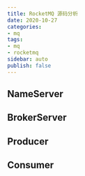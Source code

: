 ```yaml
---
title: RocketMQ 源码分析
date: 2020-10-27
categories:
- mq
tags:
- mq
- rocketmq
sidebar: auto
publish: false
---
```


## NameServer

## BrokerServer

## Producer

## Consumer
